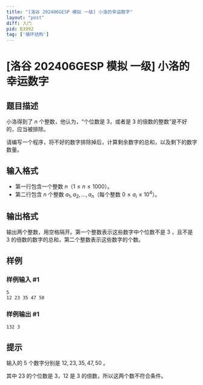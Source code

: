 ```yaml
---
title: "[洛谷 202406GESP 模拟 一级] 小洛的幸运数字"
layout: "post"
diff: 入门
pid: B3992
tag: ['循环结构']
---
```

# [洛谷 202406GESP 模拟 一级] 小洛的幸运数字
## 题目描述

小洛得到了 $n$ 个整数，他认为，“个位数是 $3$，或者是 $3$ 的倍数的整数”是不好的，应当被排除。

请编写一个程序，将不好的数字排除掉后，计算剩余数字的总和，以及剩下的数字数量。
## 输入格式

- 第一行包含一个整数 $n$（$1 \leq n \leq 1000$）。
- 第二行包含 $n$ 个整数 $a_1, a_2, \ldots, a_n$（每个整数 $0 \leq a_i \leq 10^4$）。
## 输出格式

输出两个整数，用空格隔开。第一个整数表示这些数字中个位数不是 $3$ ，且不是 $3$ 的倍数的数字的总和，第二个整数表示这些数字的个数。
## 样例

### 样例输入 #1
```
5
12 23 35 47 50
```
### 样例输出 #1
```
132 3
```
## 提示

输入的 $5$ 个数字分别是 $12, 23, 35, 47, 50$ 。

其中 $23$ 的个位数是 $3$，$12$ 是 $3$ 的倍数，所以这两个数不符合条件。

